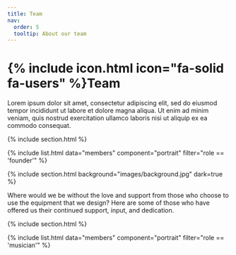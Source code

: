 ```yaml
---
title: Team
nav:
  order: 5
  tooltip: About our team
---
```


# {% include icon.html icon="fa-solid fa-users" %}Team

Lorem ipsum dolor sit amet, consectetur adipiscing elit, sed do eiusmod tempor
incididunt ut labore et dolore magna aliqua. Ut enim ad minim veniam, quis
nostrud exercitation ullamco laboris nisi ut aliquip ex ea commodo consequat.
<!-- FOUNDERS -->
{% include section.html %}

{% include list.html data="members" component="portrait" filter="role == 'founder'" %}
<!--
{% include section.html background="images/background.jpg" dark=true %}

Lorem ipsum dolor sit amet, consectetur adipiscing elit, sed do eiusmod tempor
incididunt ut labore et dolore magna aliqua. Ut enim ad minim veniam, quis
nostrud exercitation ullamco laboris nisi ut aliquip ex ea commodo consequat.

<!--TEAM MEMBERS-->
<!--
{% include section.html %}

{% include list.html data="members" component="portrait" filter="role != 'founder' or role != 'musician'" %}
-->

{% include section.html background="images/background.jpg" dark=true %}

Where would we be without the love and support from those who choose to use the equipment that we design? Here are some of those who have offered us their continued support, input, and dedication.
<!-- MUSICIANS -->
{% include section.html %}

{% include list.html data="members" component="portrait" filter="role == 'musician'" %}